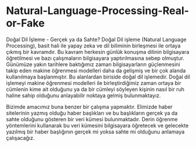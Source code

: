 # Natural-Language-Processing-Real-or-Fake
Doğal Dil İşleme - Gerçek ya da Sahte?
Doğal Dil işleme (Natural Language Processing), basit hali ile yapay zeka ve dil biliminin birleşmesi ile ortaya çıkmış bir kavramdır. Bu kavram herkesin günlük konuşma dilinin bilgisayara öğretilmesi ve bazı çalışmaların bilgisayara yaptırılmasına sebep olmuştur. Günümüze yakın tarihlere baktığımız zaman bilgisayarların güçlenmesini takip eden makine öğrenmesi modelleri daha da gelişmiş ve bir çok alanda kullanılmaya başlanmıştır. Bu alanlardan biriside doğal dil işlemedir. Doğal dil işlemeyi makine öğrenmesi modelleri ile birleştirdiğimiz zaman ortaya bir cümlenin kime ait olduğunu ya da bir cümleyi söyleyen kişinin nasıl bir ruh haline sahip olduğunu anlayabilir noktaya gelmiş bulunmaktayız.

Bizimde amacımız buna benzer bir çalışma yapmaktır. Elimizde haber sitelerinin yazmış olduğu haber başlıkları ve bu başlıkların gerçek ya da sahte olduğunu gösteren bir veri kümesi bulunmaktadır. Derin öğrenme yöntemlerini kullanarak bu veri kümesini bilgisayara öğretecek ve gelecekte yazılmış bir haber başlığının gerçek mi yoksa sahte mi olduğunu anlamaya çalışacağız.
